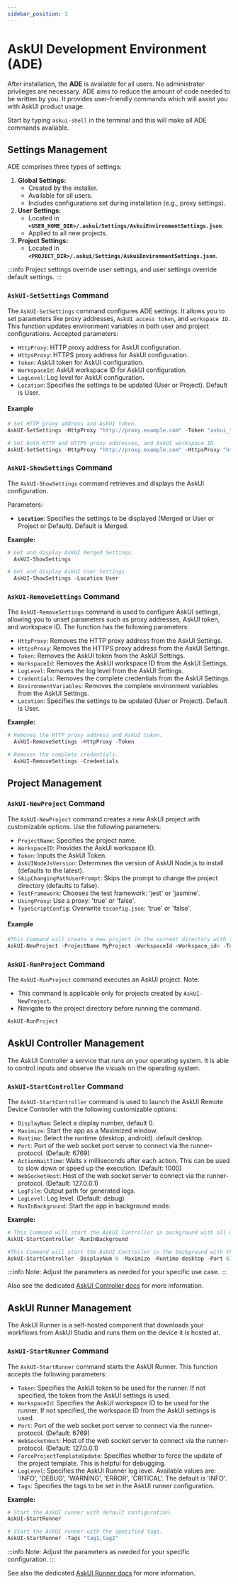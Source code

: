```yaml
---
sidebar_position: 3
---
```


# AskUI Development Environment (ADE)
After installation, the **ADE** is available for all users. No administrator privileges are necessary. ADE aims to reduce the amount of code needed to be written by you. It provides user-friendly commands which will assist you with AskUI product usage.

Start by typing `askui-shell` in the terminal and this will make all ADE commands available.

## Settings Management
ADE comprises three types of settings:

1. **Global Settings:**
    - Created by the installer.
    - Available for all users.
    - Includes configurations set during installation (e.g., proxy settings).
2. **User Settings:**
    - Located in **`<USER_HOME_DIR>/.askui/Settings/AskuiEnvironmentSettings.json`**.
    - Applied to all new projects.
3. **Project Settings:**
    - Located in **`<PROJECT_DIR>/.askui/Settings/AskuiEnvironmentSettings.json`**.

:::info
Project settings override user settings, and user settings override default settings.
:::

### `AskUI-SetSettings` Command
The `AskUI-SetSettings` command configures ADE settings. It allows you to set parameters like proxy addresses, `AskUI access token`, and `workspace ID`. This function updates environment variables in both user and project configurations. Accepted parameters:

- `HttpProxy`: HTTP proxy address for AskUI configuration.
- `HttpsProxy`: HTTPS proxy address for AskUI configuration.
- `Token`: AskUI token for AskUI configuration.
- `WorkspaceId`: AskUI workspace ID for AskUI configuration.
- `LogLevel`: Log level for AskUI configuration.
- `Location`: Specifies the settings to be updated (User or Project). Default is User.

#### Example

```powershell
# Set HTTP proxy address and AskUI token.
AskUI-SetSettings -HttpProxy "http://proxy.example.com" -Token "askui_token"
```

```powershell
# Set both HTTP and HTTPS proxy addresses, and AskUI workspace ID.
AskUI-SetSettings -HttpProxy "http://proxy.example.com" -HttpsProxy "https://proxy.example.com" -WorkspaceId "your_workspace_id"
```

### `AskUI-ShowSettings` Command
The `AskUI-ShowSettings` command retrieves and displays the AskUI configuration. 

Parameters:

- **`Location`**: Specifies the settings to be displayed (Merged or User or Project or Default). Default is Merged.

**Example:**

```powershell
# Get and display AskUI Merged Settings.
  AskUI-ShowSettings
```

```powershell
# Get and display AskUI User Settings.
  AskUI-ShowSettings -Location User
```

### `AskUI-RemoveSettings` Command

The `AskUI-RemoveSettings` command is used to configure AskUI settings, allowing you to unset parameters such as proxy addresses, AskUI token, and workspace ID. The function has the following parameters:

- `HttpProxy`: Removes the HTTP proxy address from the AskUI Settings.
- `HttpsProxy`: Removes the HTTPS proxy address from the AskUI Settings.
- `Token`: Removes the AskUI token from the AskUI Settings.
- `WorkspaceId`: Removes the AskUI workspace ID from the AskUI Settings.
- `LogLevel`: Removes the log level from the AskUI Settings.
- `Credentials`: Removes the complete credentials from the AskUI Settings.
- `EnvironmentVariables`: Removes the complete environment variables from the AskUI Settings.
- `Location`: Specifies the settings to be updated (User or Project). Default is User.

**Example:**

```powershell
# Removes the HTTP proxy address and AskUI token.
  AskUI-RemoveSettings -HttpProxy -Token
```

```powershell
# Removes the complete credentials.
  AskUI-RemoveSettings -Credentials
```

## Project Management

### `AskUI-NewProject` Command
The `AskUI-NewProject` command creates a new AskUI project with customizable options. Use the following parameters:

- `ProjectName`: Specifies the project name.
- `WorkspaceID`: Provides the AskUI workspace ID.
- `Token`: Inputs the AskUI Token.
- `AskUINodeJsVersion`: Determines the version of AskUI Node.js to install (defaults to the latest).
- `SkipChangingPathUserPrompt`: Skips the prompt to change the project directory (defaults to false).
- `TestFramework`: Chooses the test framework: 'jest' or 'jasmine'.
- `UsingProxy`: Use a proxy: 'true' or 'false'.
- `TypeScriptConfig`: Overwrite `tsconfig.json`: 'true' or 'false'.

#### Example

```powershell
#This Command will create a new project in the current directory with the name `MyProject` and will skip the prompt to change the project directory.
AskUI-NewProject -ProjectName MyProject -WorkspaceId <Workspace_id> -Token <Token> -SkipChangingPathUserPrompt true
```

### `AskUI-RunProject` Command
The `AskUI-RunProject` command executes an AskUI project. Note:

- This command is applicable only for projects created by `AskUI-NewProject`.
- Navigate to the project directory before running the command.

```powershell
AskUI-RunProject
```

## AskUI Controller Management
The AskUI Controller a service that runs on your operating system. It is able to control inputs and observe the visuals on the operating system.

### `AskUI-StartController` Command

The `AskUI-StartController` command is used to launch the AskUI Remote Device Controller with the following customizable options:

- `DisplayNum`: Select a display number, default 0.
- `Maximize`: Start the app as a Maximized window.
- `Runtime`: Select the runtime (desktop, android). default desktop.
- `Port`: Port of the web socket port server to connect via the runner-protocol. (Default: 6769)
- `ActionWaitTime`: Waits x milliseconds after each action. This can be used to slow down or speed up the execution. (Default: 1000)
- `WebSocketHost`: Host of the web socket server to connect via the runner-protocol. (Default: 127.0.0.1)
- `LogFile`: Output path for generated logs.
- `LogLevel`: Log level. (Default: debug)
- `RunInBackground`: Start the app in background mode.

**Example:**

```powershell
# This Command will start the AskUI Controller in background with all default options.
AskUI-StartController -RunInBackground
```

```powershell
#This Command will start the AskUI Controller in the background with the following options: DisplayNum: 0, Maximize: true, Runtime: desktop, Port: 6769, ActionWaitTime: 1000, WebSocketHost: 127.0.0.1
AskUI-StartController -DisplayNum 0 -Maximize -Runtime desktop -Port 6769 -ActionWaitTime 1000 -WebSocketHost 127.0.0.1 -LogFile "C:/Logs/remote_device_log.txt" -LogLevel debug -RunInBackground
```
:::info
Note: Adjust the parameters as needed for your specific use case.
:::

Also see the dedicated [AskUI Controller docs](AskUI-Controller.md) for more information.

## AskUI Runner Management
The AskUI Runner is a self-hosted component that downloads your workflows from AskUI Studio and runs them on the device it is hosted at.

### `AskUI-StartRunner` Command
The `AskUI-StartRunner` command starts the AskUI Runner. This function accepts the following parameters:

- `Token`: Specifies the AskUI token to be used for the runner. If not specified, the token from the AskUI settings is used.
- `WorkspaceId`: Specifies the AskUI workspace ID to be used for the runner. If not specified, the workspace ID from the AskUI settings is used.
- `Port`: Port of the web socket port server to connect via the runner-protocol. (Default: 6769)
- `WebSocketHost`: Host of the web socket server to connect via the runner-protocol. (Default: 127.0.0.1)
- `ForceProjectTemplateUpdate`: Specifies whether to force the update of the project template. This is helpful for debugging.
- `LogLevel`: Specifies the AskUI Runner log level. Available values are: 'INFO', 'DEBUG', 'WARNING', 'ERROR', 'CRITICAL'. The default is 'INFO'.
- `Tags`: Specifies the tags to be set in the AskUI runner configuration.

**Example:**

```powershell
# Start the AskUI runner with default configuration.
AskUI-StartRunner
```

```powershell
# Start the AskUI runner with the specified tags.
AskUI-StartRunner -Tags "tag1,tag2"
```
:::info
Note: Adjust the parameters as needed for your specific configuration.
:::

See also the dedicated [AskUI Runner docs](AskUI-Runner.md) for more information.
